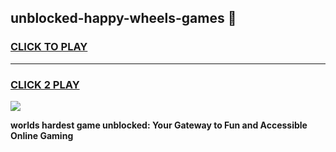 
## unblocked-happy-wheels-games 👋
<h3>
<a href="https://premium.freeplayer.one?title=unblocked-happy-wheels-games&ref=14F">CLICK TO PLAY</a></h3>
<hr>

<h3>
<a href="https://premium.freeplayer.one?title=unblocked-happy-wheels-games&ref=14F">CLICK 2 PLAY</a>
  
</h3>

<a href="https://premium.freeplayer.one?title=unblocked-happy-wheels-games&ref=12F/"><img src="https://clearcache.store/games.png"></a>


**worlds hardest game unblocked: Your Gateway to Fun and Accessible Online Gaming**
